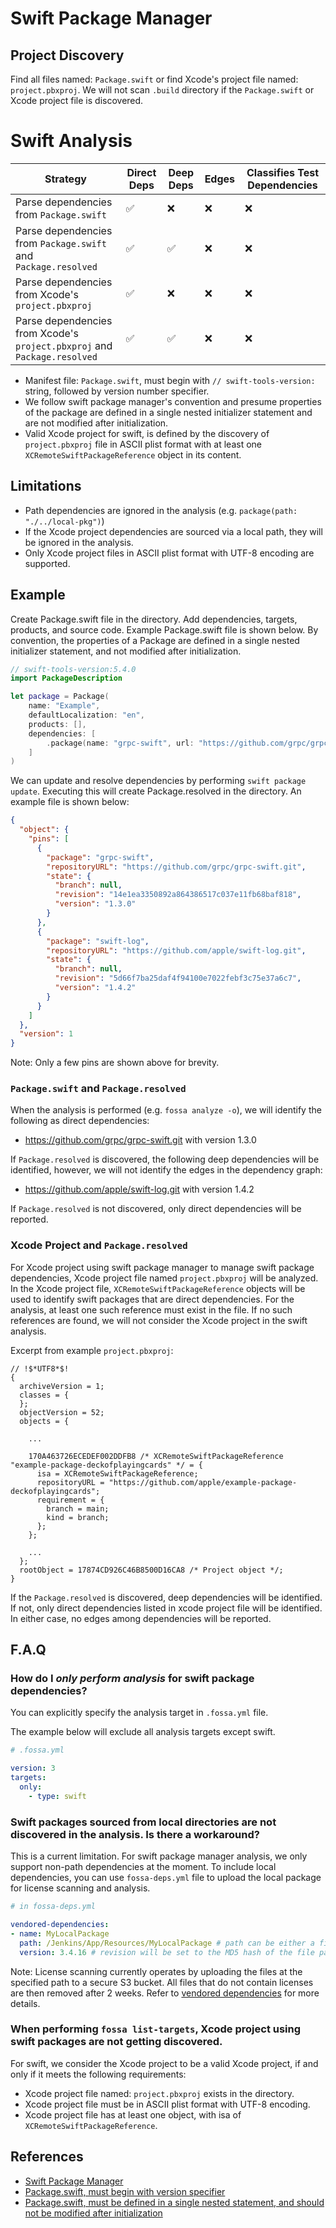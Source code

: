 # Swift Package Manager

## Project Discovery

Find all files named: `Package.swift` or find Xcode's project file named: `project.pbxproj`. 
We will not scan `.build` directory if the `Package.swift` or Xcode project file is discovered. 

# Swift Analysis

| Strategy                                                                 | Direct Deps        | Deep Deps          | Edges | Classifies Test Dependencies |
| ------------------------------------------------------------------------ | ------------------ | ------------------ | ----- | ---------------------------- |
| Parse dependencies from `Package.swift`                                  | :white_check_mark: | :x:                | :x:   | :x:                          |
| Parse dependencies from `Package.swift` and `Package.resolved`           | :white_check_mark: | :white_check_mark: | :x:   | :x:                          |
| Parse dependencies from Xcode's `project.pbxproj`                        | :white_check_mark: | :x:                | :x:   | :x:                          |
| Parse dependencies from Xcode's `project.pbxproj` and `Package.resolved` | :white_check_mark: | :white_check_mark: | :x:   | :x:                          |

- Manifest file: `Package.swift`, must begin with `// swift-tools-version:` string, followed by version number specifier. 
- We follow swift package manager's convention and presume properties of the package are defined in a single nested initializer statement and are not modified after initialization.
- Valid Xcode project for swift, is defined by the discovery of `project.pbxproj` file in ASCII plist format with at least one `XCRemoteSwiftPackageReference` object in its content.

## Limitations

- Path dependencies are ignored in the analysis (e.g. `package(path: "./../local-pkg")`)
- If the Xcode project dependencies are sourced via a local path, they will be ignored in the analysis.
- Only Xcode project files in ASCII plist format with UTF-8 encoding are supported.

## Example

Create Package.swift file in the directory. Add dependencies, targets, products, and source code. Example Package.swift file is shown below. By convention, the properties of a Package are defined in a single nested initializer statement, and not modified after initialization.

```swift
// swift-tools-version:5.4.0
import PackageDescription

let package = Package(
    name: "Example",
    defaultLocalization: "en",
    products: [],
    dependencies: [
        .package(name: "grpc-swift", url: "https://github.com/grpc/grpc-swift.git", from: "1.0.0"),
    ]
)
```

We can update and resolve dependencies by performing `swift package update`. Executing this will create Package.resolved in the directory. An example file is shown below:

```json
{
  "object": {
    "pins": [
      {
        "package": "grpc-swift",
        "repositoryURL": "https://github.com/grpc/grpc-swift.git",
        "state": {
          "branch": null,
          "revision": "14e1ea3350892a864386517c037e11fb68baf818",
          "version": "1.3.0"
        }
      },
      {
        "package": "swift-log",
        "repositoryURL": "https://github.com/apple/swift-log.git",
        "state": {
          "branch": null,
          "revision": "5d66f7ba25daf4f94100e7022febf3c75e37a6c7",
          "version": "1.4.2"
        }
      }
    ]
  },
  "version": 1
}

```
Note: Only a few pins are shown above for brevity.

### `Package.swift` and `Package.resolved`

When the analysis is performed (e.g. `fossa analyze -o`), we will identify the following as direct dependencies:

- https://github.com/grpc/grpc-swift.git with version 1.3.0

If `Package.resolved` is discovered, the following deep dependencies will be identified, however, we will not identify the edges in the dependency graph:

- https://github.com/apple/swift-log.git with version 1.4.2

If `Package.resolved` is not discovered, only direct dependencies will be reported. 

### Xcode Project and `Package.resolved`

For Xcode project using swift package manager to manage swift package dependencies, Xcode project file named `project.pbxproj` will be analyzed. In the Xcode project file, `XCRemoteSwiftPackageReference` objects will be used to identify swift packages that are direct dependencies. For the analysis, at least one such reference must exist in the file. If no such references are found, we will not consider the Xcode project in the swift analysis.

Excerpt from example `project.pbxproj`:

```
// !$*UTF8*$!
{
  archiveVersion = 1;
  classes = {
  };
  objectVersion = 52;
  objects = {
    
    ...

    170A463726ECEDEF002DDFB8 /* XCRemoteSwiftPackageReference "example-package-deckofplayingcards" */ = {
      isa = XCRemoteSwiftPackageReference;
      repositoryURL = "https://github.com/apple/example-package-deckofplayingcards";
      requirement = {
        branch = main;
        kind = branch;
      };
    };

    ...
  };
  rootObject = 17874CD926C46B8500D16CA8 /* Project object */;
} 
```

If the `Package.resolved` is discovered, deep dependencies will be identified. If not, only direct dependencies listed in xcode project file will be identified. In either case, no edges among dependencies will be reported.

## F.A.Q

### How do I *only perform analysis* for swift package dependencies?

You can explicitly specify the analysis target in `.fossa.yml` file.

The example below will exclude all analysis targets except swift. 

```yaml
# .fossa.yml 

version: 3
targets:
  only:
    - type: swift
```

### Swift packages sourced from local directories are not discovered in the analysis. Is there a workaround?

This is a current limitation. For swift package manager analysis, we only support non-path dependencies at the moment. 
To include local dependencies, you can use `fossa-deps.yml` file to upload the local package for license scanning and analysis.

```yaml
# in fossa-deps.yml

vendored-dependencies:
- name: MyLocalPackage
  path: /Jenkins/App/Resources/MyLocalPackage # path can be either a file or a folder.
  version: 3.4.16 # revision will be set to the MD5 hash of the file path if left unspecified.
```

Note: License scanning currently operates by uploading the files at the specified path to a secure S3 bucket. All files that do not contain licenses are then removed after 2 weeks.
Refer to [vendored dependencies](../../../../features/vendored-dependencies.md) for more details. 

### When performing `fossa list-targets`, Xcode project using swift packages are not getting discovered.

For swift, we consider the Xcode project to be a valid Xcode project, if and only if it meets the following requirements:
- Xcode project file named: `project.pbxproj` exists in the directory.
- Xcode project file must be in ASCII plist format with UTF-8 encoding.
- Xcode project file has at least one object, with isa of `XCRemoteSwiftPackageReference`. 

## References

- [Swift Package Manager](https://github.com/apple/swift-package-manager)
- [Package.swift, must begin with version specifier](https://github.com/apple/swift-package-manager/blob/main/Documentation/PackageDescription.md#about-the-swift-tools-version)
- [Package.swift, must be defined in a single nested statement, and should not be modified after initialization](https://github.com/apple/swift-package-manager/blob/main/Documentation/PackageDescription.md#package)